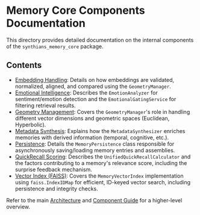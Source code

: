 # Memory Core Components Documentation

This directory provides detailed documentation on the internal components of the `synthians_memory_core` package.

## Contents

*   [Embedding Handling](./embedding_handling.md): Details on how embeddings are validated, normalized, aligned, and compared using the `GeometryManager`.
*   [Emotional Intelligence](./emotion.md): Describes the `EmotionAnalyzer` for sentiment/emotion detection and the `EmotionalGatingService` for filtering retrieval results.
*   [Geometry Management](./geometry.md): Covers the `GeometryManager`'s role in handling different vector dimensions and geometric spaces (Euclidean, Hyperbolic).
*   [Metadata Synthesis](./metadata.md): Explains how the `MetadataSynthesizer` enriches memories with derived information (temporal, cognitive, etc.).
*   [Persistence](./persistence.md): Details the `MemoryPersistence` class responsible for asynchronously saving/loading memory entries and assemblies.
*   [QuickRecall Scoring](./quickrecal.md): Describes the `UnifiedQuickRecallCalculator` and the factors contributing to a memory's relevance score, including the surprise feedback mechanism.
*   [Vector Index (FAISS)](./vector_index.md): Covers the `MemoryVectorIndex` implementation using `faiss.IndexIDMap` for efficient, ID-keyed vector search, including persistence and integrity checks.

Refer to the main [Architecture](../ARCHITECTURE.md) and [Component Guide](../COMPONENT_GUIDE.md) for a higher-level overview.
